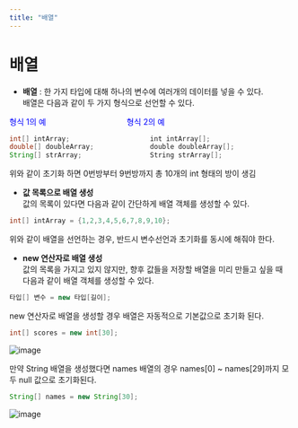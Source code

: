 ```yaml
---
title: "배열"
---
```


# 배열
- **배열** : 한 가지 타입에 대해 하나의 변수에 여러개의 데이터를 넣을 수 있다.  
  배열은 다음과 같이 두 가지 형식으로 선언할 수 있다.

<span style="color: #0000FF">형식 1의 예           형식 2의 예</span>
```java
int[] intArray;                    int intArray[];
double[] doubleArray;              double doubleArray[];
String[] strArray;                 String strArray[];
```  
위와 같이 초기화 하면 0번방부터 9번방까지 총 10개의 int 형태의 방이 생김  
- **값 목록으로 배열 생성**  
  값의 목록이 있다면 다음과 같이 간단하게 배열 객체를 생성할 수 있다.
```java
int[] intArray = {1,2,3,4,5,6,7,8,9,10};
```   
위와 같이 배열을 선언하는 경우, 반드시 변수선언과 초기화를 동시에 해줘야 한다.

- **new 연산자로 배열 생성**  
  값의 목록을 가지고 있지 않지만, 향후 값들을 저장할 배열을 미리 만들고 싶을 때 다음과 같이 배열 객체를 생성할 수 있다.     
```java
타입[] 변수 = new 타입[길이];
```  
new 연산자로 배열을 생성할 경우 배열은 자동적으로 기본값으로 초기화 된다.
```java
int[] scores = new int[30];
```
![image](https://github.com/byunggon/byunggon.github.io/assets/51072544/0885569d-c1a8-43b0-8f07-2d87af969278)  

만약 String 배열을 생성했다면 names 배열의 경우 names[0] ~ names[29]까지 모두 null 값으로 초기화된다.
```java
String[] names = new String[30];
```
![image](https://github.com/byunggon/byunggon.github.io/assets/51072544/027d5658-3671-44f4-9e62-61cc78532001)  


